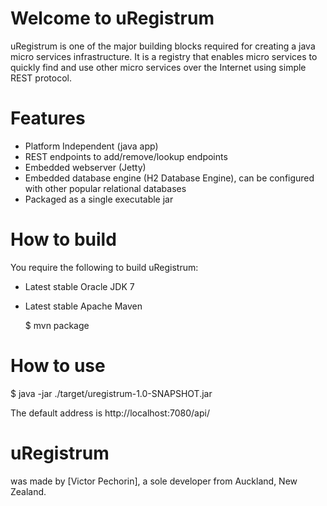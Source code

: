 Welcome to uRegistrum
==========

uRegistrum is one of the major building blocks required for creating a java micro services infrastructure. It is a registry that enables micro services to quickly find and use other micro services over the Internet using simple REST protocol.

Features
==========
- Platform Independent (java app)
- REST endpoints to add/remove/lookup endpoints
- Embedded webserver (Jetty)
- Embedded database engine (H2 Database Engine), can be configured with other popular relational databases
- Packaged as a single executable jar

How to build
==========

You require the following to build uRegistrum:

- Latest stable Oracle JDK 7
- Latest stable Apache Maven

     $ mvn package

How to use
==========

 $ java -jar ./target/uregistrum-1.0-SNAPSHOT.jar

The default address is http://localhost:7080/api/

uRegistrum
==========

 was made by [Victor Pechorin], a sole developer from Auckland, New Zealand.
